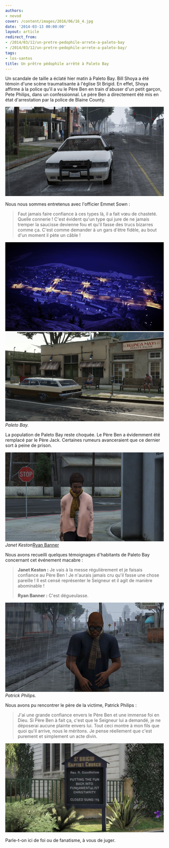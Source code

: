 ```yaml
---
authors:
- nevod
cover: /content/images/2016/06/16_4.jpg
date: '2014-03-13 00:00:00'
layout: article
redirect_from:
- /2014/03/12/un-pretre-pedophile-arrete-a-paleto-bay
- /2014/03/12/un-pretre-pedophile-arrete-a-paleto-bay/
tags:
- los-santos
title: Un prêtre pédophile arrêté à Paleto Bay
---
```



Un scandale de taille a éclaté hier matin à Paleto Bay. Bill Shoya a été témoin d'une scène traumatisante à l'église St Brigid. En effet, Shoya affirme à la police qu'il a vu le Père Ben en train d'abuser d'un petit garçon, Pete Philips, dans un confessionnal. Le père Ben a directement été mis en état d'arrestation par la police de Blaine County.

![](/content/images/2016/06/16_7.jpg)

Nous nous sommes entretenus avec l'officier Emmet Sown :

> Faut jamais faire confiance à ces types là, il a fait vœu de chasteté. Quelle connerie ! C'est évident qu'un type qui jure de ne jamais tremper la saucisse devienne fou et qu'il fasse des trucs bizarres comme ça. C'est comme demander à un gars d'être fidèle, au bout d'un moment il pète un câble !

![](/content/images/2016/06/16_3.jpg)
![Paleto Bay.](/content/images/2016/06/16.jpg)
_Paleto Bay._

La population de Paleto Bay reste choquée. Le Père Ben a évidemment été remplacé par le Père Jack. Certaines rumeurs avanceraient que ce dernier sort à peine de prison.

![Janet Keston](/content/images/2016/06/16_2.jpg)
_Janet Keston_[Ryan Banner](/content/images/2016/06/16_1.jpg)

Nous avons recueilli quelques témoignages d'habitants de Paleto Bay concernant cet événement macabre :

> **Janet Keston :** Je vais à la messe régulièrement et je faisais confiance au Père Ben ! Je n'aurais jamais cru qu'il fasse une chose pareille ! Il est censé représenter le Seigneur et il agit de manière abominable !
> 
> **Ryan Banner :** C'est dégueulasse.

![Patrick Philips.](/content/images/2016/06/16_8.jpg)
_Patrick Philips._

Nous avons pu rencontrer le père de la victime, Patrick Philips :

> J'ai une grande confiance envers le Père Ben et une immense foi en Dieu. Si Père Ben à fait ça, c'est que le Seigneur lui a demandé, je ne déposerai aucune plainte envers lui. Tout ceci montre à mon fils que quoi qu'il arrive, nous le méritons. Je pense réellement que c'est purement et simplement un acte divin.

![](/content/images/2016/06/16_5.jpg)

Parle-t-on ici de foi ou de fanatisme, à vous de juger.